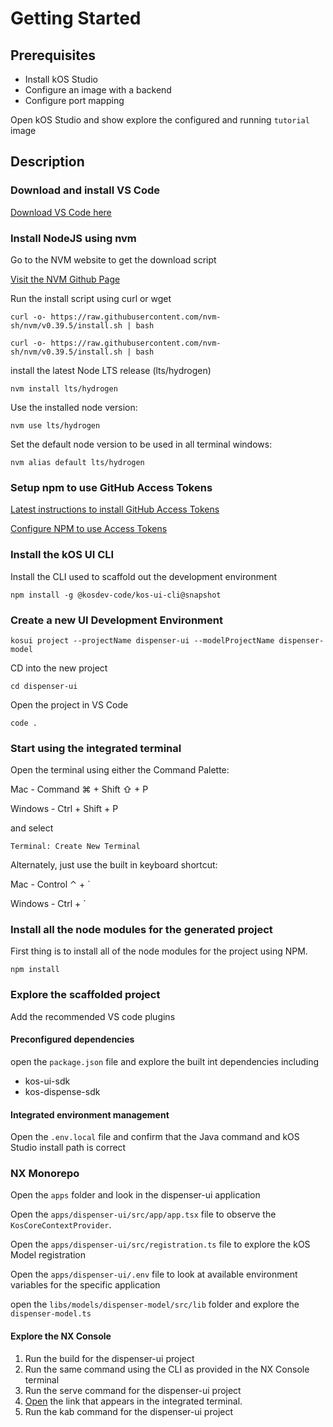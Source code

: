 # Getting Started

## Prerequisites

- Install kOS Studio
- Configure an image with a backend
- Configure port mapping

Open kOS Studio and show explore the configured and running `tutorial` image

## Description

### Download and install VS Code

<a target="_blank" href="https://code.visualstudio.com/Download" >Download VS Code here</a>


### Install NodeJS using nvm

Go to the NVM website to get the download script

<a target="_blank" href="https://github.com/nvm-sh/nvm" >Visit the NVM Github Page</a>

Run the install script using curl or wget

```
curl -o- https://raw.githubusercontent.com/nvm-sh/nvm/v0.39.5/install.sh | bash
```

```
curl -o- https://raw.githubusercontent.com/nvm-sh/nvm/v0.39.5/install.sh | bash
```

install the latest Node LTS release (lts/hydrogen)

```
nvm install lts/hydrogen
```

Use the installed node version:

```
nvm use lts/hydrogen
```

Set the default node version to be used in all terminal windows:

```
nvm alias default lts/hydrogen
```

### Setup npm to use GitHub Access Tokens

<a target="_blank" href="https://www.kosdev.com/v0.1-SNAPSHOT/page/100152/access-tokens">Latest instructions to install GitHub Access Tokens</a>

<a target="_blank" href="https://www.kosdev.com/v0.1-SNAPSHOT/page/100152/access-tokens#for-react-developers">Configure NPM to use Access Tokens</a>


### Install the kOS UI CLI

Install the CLI used to scaffold out the development environment

```
npm install -g @kosdev-code/kos-ui-cli@snapshot
```

### Create a new UI Development Environment

```
kosui project --projectName dispenser-ui --modelProjectName dispenser-model
```

CD into the new project

```
cd dispenser-ui
```

Open the project in VS Code

```
code .
```

### Start using the integrated terminal

Open the terminal using either the Command Palette:

Mac - Command ⌘ + Shift ⇧ + P

Windows - Ctrl + Shift + P

and select

```
Terminal: Create New Terminal
```

Alternately, just use the built in keyboard shortcut:

Mac - Control ⌃ + `

Windows - Ctrl + `

### Install all the node modules for the generated project

First thing is to install all of the node modules for the project using NPM.

```
npm install
```

### Explore the scaffolded project

Add the recommended VS code plugins

#### Preconfigured dependencies

open the `package.json` file and explore the built int dependencies including

- kos-ui-sdk
- kos-dispense-sdk

#### Integrated environment management

Open the `.env.local` file and confirm that the Java command and kOS Studio install path is correct

### NX Monorepo

Open the `apps` folder and look in the dispenser-ui application

Open the `apps/dispenser-ui/src/app/app.tsx` file to observe the `KosCoreContextProvider`.

Open the `apps/dispenser-ui/src/registration.ts` file to explore the kOS Model registration

Open the `apps/dispenser-ui/.env` file to look at available environment variables for the specific application

open the `libs/models/dispenser-model/src/lib` folder and explore the `dispenser-model.ts`

#### Explore the NX Console

1. Run the build for the dispenser-ui project
1. Run the same command using the CLI as provided in the NX Console terminal
1. Run the serve command for the dispenser-ui project
1. [Open](http://localhost:4200) the link that appears in the integrated terminal.
1. Run the kab command for the dispenser-ui project
